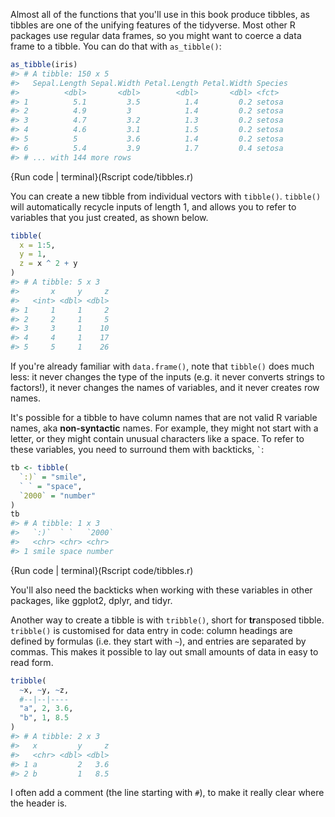 
Almost all of the functions that you'll use in this book produce tibbles, as tibbles are one of the unifying features of the tidyverse. Most other R packages use regular data frames, so you might want to coerce a data frame to a tibble. You can do that with `as_tibble()`:


```r
as_tibble(iris)
#> # A tibble: 150 x 5
#>   Sepal.Length Sepal.Width Petal.Length Petal.Width Species
#>          <dbl>       <dbl>        <dbl>       <dbl> <fct>  
#> 1          5.1         3.5          1.4         0.2 setosa 
#> 2          4.9         3            1.4         0.2 setosa 
#> 3          4.7         3.2          1.3         0.2 setosa 
#> 4          4.6         3.1          1.5         0.2 setosa 
#> 5          5           3.6          1.4         0.2 setosa 
#> 6          5.4         3.9          1.7         0.4 setosa 
#> # ... with 144 more rows
```
{Run code | terminal}(Rscript code/tibbles.r)              


You can create a new tibble from individual vectors with `tibble()`. `tibble()` will automatically recycle inputs of length 1, and allows you to refer to variables that you just created, as shown below.


```r
tibble(
  x = 1:5, 
  y = 1, 
  z = x ^ 2 + y
)
#> # A tibble: 5 x 3
#>       x     y     z
#>   <int> <dbl> <dbl>
#> 1     1     1     2
#> 2     2     1     5
#> 3     3     1    10
#> 4     4     1    17
#> 5     5     1    26
```

If you're already familiar with `data.frame()`, note that `tibble()` does much less: it never changes the type of the inputs (e.g. it never converts strings to factors!), it never changes the names of variables, and it never creates row names.

It's possible for a tibble to have column names that are not valid R variable names, aka __non-syntactic__ names. For example, they might not start with a letter, or they might contain unusual characters like a space. To refer to these variables, you need to surround them with backticks, `` ` ``:


```r
tb <- tibble(
  `:)` = "smile", 
  ` ` = "space",
  `2000` = "number"
)
tb
#> # A tibble: 1 x 3
#>   `:)`  ` `   `2000`
#>   <chr> <chr> <chr> 
#> 1 smile space number
```
{Run code | terminal}(Rscript code/tibbles.r)              


You'll also need the backticks when working with these variables in other packages, like ggplot2, dplyr, and tidyr.

Another way to create a tibble is with `tribble()`, short for **tr**ansposed tibble.  `tribble()` is customised for data entry in code: column headings are defined by formulas (i.e. they start with `~`), and entries are separated by commas. This makes it possible to lay out small amounts of data in easy to read form.


```r
tribble(
  ~x, ~y, ~z,
  #--|--|----
  "a", 2, 3.6,
  "b", 1, 8.5
)
#> # A tibble: 2 x 3
#>   x         y     z
#>   <chr> <dbl> <dbl>
#> 1 a         2   3.6
#> 2 b         1   8.5
```

I often add a comment (the line starting with `#`), to make it really clear where the header is.
